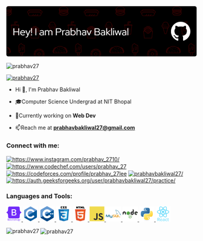 <img src="https://github.com/Prabhav27/Prabhav27/blob/main/github-header-image%20(2).png">


<p align="left"> <img src="https://komarev.com/ghpvc/?username=prabhav27&label=Profile%20views&color=0e75b6&style=flat" alt="prabhav27" /> </p>

<p align="left"> <a href="https://github.com/ryo-ma/github-profile-trophy"><img src="https://github-profile-trophy.vercel.app/?username=prabhav27" alt="prabhav27" /></a> </p>

- Hi 👋, I'm Prabhav Bakliwal

- 🎓Computer Science Undergrad at NIT Bhopal

- 🔭Currently working on **Web Dev**

- 📫Reach me at **prabhavbakliwal27@gmail.com**

<h3 align="left">Connect with me:</h3>
<p align="left">
<a href="https://instagram.com/https://www.instagram.com/prabhav_2710/" target="blank"><img align="center" src="https://raw.githubusercontent.com/rahuldkjain/github-profile-readme-generator/master/src/images/icons/Social/instagram.svg" alt="https://www.instagram.com/prabhav_2710/" height="30" width="40" /></a>
<a href="https://www.codechef.com/users/https://www.codechef.com/users/prabhav_27" target="blank"><img align="center" src="https://cdn.jsdelivr.net/npm/simple-icons@3.1.0/icons/codechef.svg" alt="https://www.codechef.com/users/prabhav_27" height="30" width="40" /></a>
<a href="https://codeforces.com/profile/https://codeforces.com/profile/prabhav_27lee" target="blank"><img align="center" src="https://raw.githubusercontent.com/rahuldkjain/github-profile-readme-generator/master/src/images/icons/Social/codeforces.svg" alt="https://codeforces.com/profile/prabhav_27lee" height="30" width="40" /></a>
<a href="https://www.leetcode.com/prabhavbakliwal27/" target="blank"><img align="center" src="https://raw.githubusercontent.com/rahuldkjain/github-profile-readme-generator/master/src/images/icons/Social/leet-code.svg" alt="prabhavbakliwal27/" height="30" width="40" /></a>
<a href="https://auth.geeksforgeeks.org/user/https://auth.geeksforgeeks.org/user/prabhavbakliwal27/practice/" target="blank"><img align="center" src="https://raw.githubusercontent.com/rahuldkjain/github-profile-readme-generator/master/src/images/icons/Social/geeks-for-geeks.svg" alt="https://auth.geeksforgeeks.org/user/prabhavbakliwal27/practice/" height="30" width="40" /></a>
</p>

<h3 align="left">Languages and Tools:</h3>
<p align="left"> <a href="https://getbootstrap.com" target="_blank" rel="noreferrer"> <img src="https://raw.githubusercontent.com/devicons/devicon/master/icons/bootstrap/bootstrap-plain-wordmark.svg" alt="bootstrap" width="40" height="40"/> </a> <a href="https://www.cprogramming.com/" target="_blank" rel="noreferrer"> <img src="https://raw.githubusercontent.com/devicons/devicon/master/icons/c/c-original.svg" alt="c" width="40" height="40"/> </a> <a href="https://www.w3schools.com/cpp/" target="_blank" rel="noreferrer"> <img src="https://raw.githubusercontent.com/devicons/devicon/master/icons/cplusplus/cplusplus-original.svg" alt="cplusplus" width="40" height="40"/> </a> <a href="https://www.w3schools.com/css/" target="_blank" rel="noreferrer"> <img src="https://raw.githubusercontent.com/devicons/devicon/master/icons/css3/css3-original-wordmark.svg" alt="css3" width="40" height="40"/> </a> <a href="https://www.w3.org/html/" target="_blank" rel="noreferrer"> <img src="https://raw.githubusercontent.com/devicons/devicon/master/icons/html5/html5-original-wordmark.svg" alt="html5" width="40" height="40"/> </a> <a href="https://developer.mozilla.org/en-US/docs/Web/JavaScript" target="_blank" rel="noreferrer"> <img src="https://raw.githubusercontent.com/devicons/devicon/master/icons/javascript/javascript-original.svg" alt="javascript" width="40" height="40"/> </a> <a href="https://www.mysql.com/" target="_blank" rel="noreferrer"> <img src="https://raw.githubusercontent.com/devicons/devicon/master/icons/mysql/mysql-original-wordmark.svg" alt="mysql" width="40" height="40"/> </a> <a href="https://nodejs.org" target="_blank" rel="noreferrer"> <img src="https://raw.githubusercontent.com/devicons/devicon/master/icons/nodejs/nodejs-original-wordmark.svg" alt="nodejs" width="40" height="40"/> </a> <a href="https://www.python.org" target="_blank" rel="noreferrer"> <img src="https://raw.githubusercontent.com/devicons/devicon/master/icons/python/python-original.svg" alt="python" width="40" height="40"/> </a> <a href="https://reactjs.org/" target="_blank" rel="noreferrer"> <img src="https://raw.githubusercontent.com/devicons/devicon/master/icons/react/react-original-wordmark.svg" alt="react" width="40" height="40"/> </a> </p>

<p><img align="left" src="https://github-readme-stats.vercel.app/api/top-langs?username=prabhav27&show_icons=true&locale=en&layout=compact" alt="prabhav27" /></p>

<p>&nbsp;<img align="center" src="https://github-readme-stats.vercel.app/api?username=prabhav27&show_icons=true&locale=en" alt="prabhav27" /></p>

